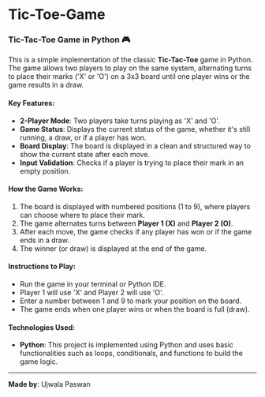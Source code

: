 # Tic-Toe-Game
### Tic-Tac-Toe Game in Python 🎮

This is a simple implementation of the classic **Tic-Tac-Toe** game in Python. The game allows two players to play on the same system, alternating turns to place their marks ('X' or 'O') on a 3x3 board until one player wins or the game results in a draw.

#### Key Features:
- **2-Player Mode**: Two players take turns playing as 'X' and 'O'.
- **Game Status**: Displays the current status of the game, whether it's still running, a draw, or if a player has won.
- **Board Display**: The board is displayed in a clean and structured way to show the current state after each move.
- **Input Validation**: Checks if a player is trying to place their mark in an empty position.

#### How the Game Works:
1. The board is displayed with numbered positions (1 to 9), where players can choose where to place their mark.
2. The game alternates turns between **Player 1 (X)** and **Player 2 (O)**.
3. After each move, the game checks if any player has won or if the game ends in a draw.
4. The winner (or draw) is displayed at the end of the game.

#### Instructions to Play:
- Run the game in your terminal or Python IDE.
- Player 1 will use 'X' and Player 2 will use 'O'.
- Enter a number between 1 and 9 to mark your position on the board.
- The game ends when one player wins or when the board is full (draw).

#### Technologies Used:
- **Python**: This project is implemented using Python and uses basic functionalities such as loops, conditionals, and functions to build the game logic.

---

**Made by**: Ujwala Paswan
